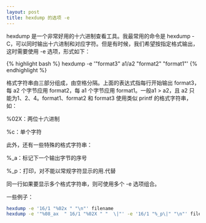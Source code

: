 ```yaml
---
layout: post
title: hexdump 的选项 -e
---
```

hexdump 是一个非常好用的十六进制查看工具。我最常用的命令是 hexdump -C，可以同时输出十六进制和对应字符。但是有时候，我们希望按指定格式输出，这时需要使用 -e 选项，形式如下：

{% highlight bash %}
hexdump -e '"format3" a1/a2 "format2" "format1"'
{% endhighlight %}

格式字符串由三部分组成，由空格分隔。上面的表达式指每行开始输出 format3，每 a2 个字节应用 format2，每 a1 个字节应用 format1。一般a1 > a2，且 a2 只能为1、2、4。format1、format2 和 format3 使用类似 printf 的格式字符串，如：

%02X：两位十六进制

%c：单个字符

此外，还有一些特殊的格式字符串：

%_a：标记下一个输出字节的序号

%_p：打印，对不能以常规字符显示的用.代替

同一行如果要显示多个格式字符串，则可使用多个 -e 选项组合。

一些例子：

``` bash
hexdump -e '16/1 "%02x " "\n"' filename
hexdump -e '"%08_ax  " 16/1 "%02X " "  \|"' -e '16/1 "%_p\|" "\n"' filename
```

